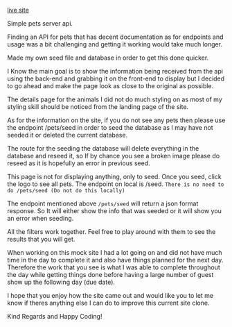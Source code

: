 <!-- Notes to those that are reading -->

<!-- Link to Live Site -->
[live site](https://ccg-pets.herokuapp.com/)

<!-- about getting an api -->
Simple pets server api.

Finding an API for pets that has decent documentation as for endpoints and usage was a bit challenging and getting it working would take much longer.

Made my own seed file and database in order to get this done quicker.


<!-- about the styling -->
I Know the main goal is to show the information being received from the api using the back-end and grabbing it on the front-end to display but I decided to go ahead and make the page look as close to the original as possible.

The details page for the animals I did not do much styling on as most of my styling skill should be noticed from the landing page of the site.


<!-- Seeding the Database with dummy data -->
As for the information on the site, if you do not see any pets then please use the endpoint /pets/seed in order to seed the database as I may have not seeded it or deleted the current database.


The route for the seeding the database will delete everything in the database and reseed it, so If by chance you see a broken image please do reseed as it is hopefully an error in previous seed.

<!-- seeding locally -->
This page is not for displaying anything, only to seed. Once you seed, click the logo to see all pets.
The endpoint on local is /seed. ```There is no need to do /pets/seed (Do not do this locally)```

<!-- seeding deployed -->
The endpoint mentioned above ``` /pets/seed ``` will return a json format response. So It will either show the info that was seeded or it will show you an error when seeding.


<!-- filters -->

All the filters work together. Feel free to play around with them to see the results that you will get.


<!-- time table -->
When working on this mock site I had a lot going on and did not have much time in the day to complete it and also have things planned for the next day. Therefore the work that you see is what I was able to complete throughout the day while getting things done before having a large number of guest show up the following day (due date).


<!-- final words -->
I hope that you enjoy how the site came out and would like you to let me know if theres anything else I can do to improve this current site clone.

Kind Regards and Happy Coding!

